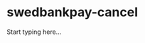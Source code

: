 # swedbankpay-cancel

<include from="Snippets-PaylinkAPI.md" element-id="snippet-header" />

Start typing here...